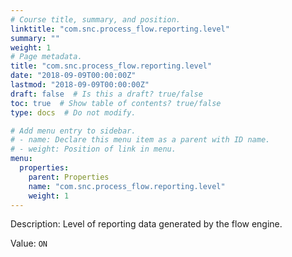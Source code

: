```yaml
---
# Course title, summary, and position.
linktitle: "com.snc.process_flow.reporting.level"
summary: ""
weight: 1
# Page metadata.
title: "com.snc.process_flow.reporting.level"
date: "2018-09-09T00:00:00Z"
lastmod: "2018-09-09T00:00:00Z"
draft: false  # Is this a draft? true/false
toc: true  # Show table of contents? true/false
type: docs  # Do not modify.

# Add menu entry to sidebar.
# - name: Declare this menu item as a parent with ID name.
# - weight: Position of link in menu.
menu:
  properties:
    parent: Properties
    name: "com.snc.process_flow.reporting.level"
    weight: 1
---
```


Description: Level of reporting data generated by the flow engine.


Value: `ON`